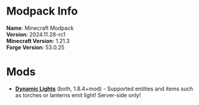 
Modpack Info
============
  
  
**Name**: Minecraft Modpack  
**Version**: 2024.11.28-rc1  
**Minecraft Version**: 1.21.3  
**Forge Version**: 53.0.25  

# Mods

- [**Dynamic Lights**](https://modrinth.com/mod/dynamic-lights) (both, 1.8.4+mod) - Supported entities and items such as torches or lanterns emit light! Server-side only!
